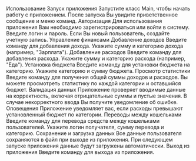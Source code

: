 Использование
Запуск приложения
Запустите класс Main, чтобы начать работу с приложением.
После запуска Вы увидите приветственное сообщение и меню команд.
Авторизация
Для использования приложения Вам необходимо зарегистрироваться или войти в систему.
Введите логин и пароль. Если Вы новый пользователь, создайте учетную запись.
Управление финансами
Добавление доходов
Введите команду для добавления дохода.
Укажите сумму и категорию дохода (например, "Зарплата").
Добавление расходов
Введите команду для добавления расхода.
Укажите сумму и категорию расхода (например, "Еда").
Установка бюджета
Введите команду для установки бюджета на категорию.
Укажите категорию и сумму бюджета.
Просмотр статистики
Введите команду для получения общей суммы доходов и расходов.
Вы можете просмотреть статистику по каждой категории и оставшийся бюджет.
Валидация данных
Приложение проверяет вводимые данные на корректность, включая отрицательные суммы и пустые значения.
В случае некорректного ввода Вы получите уведомление об ошибке.
Оповещения
Приложение уведомляет вас, если расходы превышают установленный бюджет по категории.
Переводы между кошельками
Введите команду для перевода средств между кошельками пользователей.
Укажите логин получателя, сумму перевода и категорию.
Сохранение и загрузка данных
Все данные пользователя сохраняются в файл при выходе из приложения.
При следующем запуске приложения данные будут загружены автоматически.
Выход из приложения
Введите команду для выхода из приложения.
